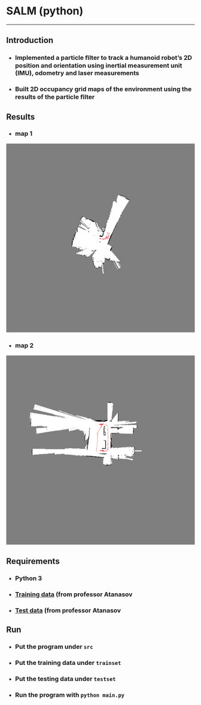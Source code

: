# **SALM (python)**
- - -
## **Introduction**
* ### Implemented a particle ﬁlter to track a humanoid robot’s 2D position and orientation using inertial measurement unit (IMU), odometry and laser measurements
* ### Built 2D occupancy grid maps of the environment using the results of the particle ﬁlter

## **Results**
* ### map 1
![Alt text](img/map1.png)
* ### map 2
![Alt text](img/map2.png)

## **Requirements**
* ### Python 3 
* ### [Training data](https://drive.google.com/open?id=0B241vEW29598Zm5LT241b2xLdWs) (from professor Atanasov 
* ### [Test data](https://drive.google.com/open?id=0B241vEW29598UTJTM2hnMnNfZGs) (from professor Atanasov 

## **Run**
* ### Put the program under ```src```
* ### Put the training data under ```trainset```
* ### Put the testing data under ```testset```
* ### Run the program with ```python main.py```